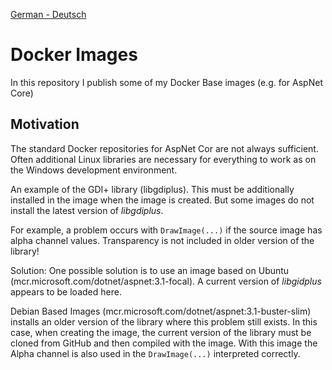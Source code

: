 [German - Deutsch](README_de.md)

# Docker Images

In this repository I publish some of my Docker Base images (e.g. for AspNet Core)

## Motivation

The standard Docker repositories for AspNet Cor are not always sufficient. Often additional Linux libraries are necessary for everything to work as on the Windows development environment.

An example of the GDI+ library (libgdiplus). This must be additionally installed in the image when the image is created.
But some images do not install the latest version of *libgdiplus*.

For example, a problem occurs with `DrawImage(...)` if the source image has alpha channel values. Transparency
is not included in older version of the library!

Solution:
One possible solution is to use an image based on Ubuntu (mcr.microsoft.com/dotnet/aspnet:3.1-focal). A current version of *libgidplus* appears to be loaded here.

Debian Based Images (mcr.microsoft.com/dotnet/aspnet:3.1-buster-slim) installs an older version of the library where this problem still exists. In this case, when creating the image, the current version of the library must be cloned from GitHub and then compiled with the image. With this image the Alpha channel is also used in the `DrawImage(...)` interpreted correctly.